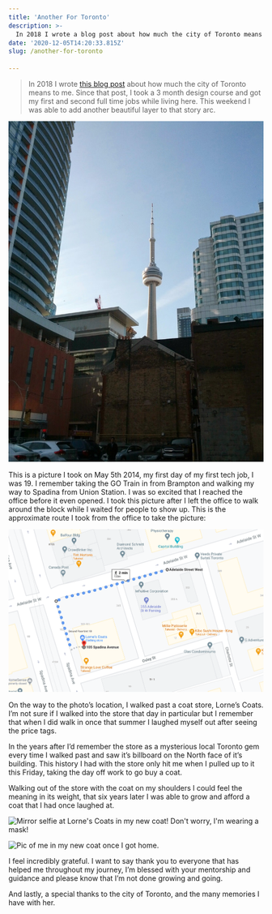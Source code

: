 ```yaml
---
title: 'Another For Toronto'
description: >-
  In 2018 I wrote a blog post about how much the city of Toronto means to me. Since that post, I took a 3 month design course and got my first and second full time jobs while living here. This weekend I was able to add another beautiful layer to that story arc.
date: '2020-12-05T14:20:33.815Z'
slug: /another-for-toronto

---
```


>  In 2018 I wrote [this blog post](https://www.arjunkalburgi.com/writing/6he-6ty-that-ma6e-me/) about how much the city of Toronto means to me. Since that post, I took a 3 month design course and got my first and second full time jobs while living here. This weekend I was able to add another beautiful layer to that story arc.


![Picture of the CN Tower taken from Adelaide Street in Toronto.](./1.png "Picture of the CN Tower taken from Adelaide Street in Toronto.")


This is a picture I took on May 5th 2014, my first day of my first tech job, I was 19. I remember taking the GO Train in from Brampton and walking my way to Spadina from Union Station. I was so excited that I reached the office before it even opened. I took this picture after I left the office to walk around the block while I waited for people to show up. This is the approximate route I took from the office to take the picture:


![Map of the corner of Spadina and Adelaide in Toronto showing my walk from my office to the spot where the previous picture was taken.](./2.png "Map of the corner of Spadina and Adelaide in Toronto showing my walk from my office to the spot where the previous picture was taken.")


On the way to the photo’s location, I walked past a coat store, Lorne’s Coats. I’m not sure if I walked into the store that day in particular but I remember that when I did walk in once that summer I laughed myself out after seeing the price tags.

In the years after I’d remember the store as a mysterious local Toronto gem every time I walked past and saw it’s billboard on the North face of it’s building. This history I had with the store only hit me when I pulled up to it this Friday, taking the day off work to go buy a coat. 

Walking out of the store with the coat on my shoulders I could feel the meaning in its weight, that six years later I was able to grow and afford a coat that I had once laughed at.


![Mirror selfie at Lorne's Coats in my new coat! Don't worry, I'm wearing a mask!](./3.png "Mirror selfie at Lorne's Coats in my new coat! Don't worry, I'm wearing a mask!")


![Pic of me in my new coat once I got home.](./4.png "Pic of me in my new coat once I got home.")


I feel incredibly grateful. I want to say thank you to everyone that has helped me throughout my journey, I’m blessed with your mentorship and guidance and please know that I’m not done growing and going. 

And lastly, a special thanks to the city of Toronto, and the many memories I have with her.